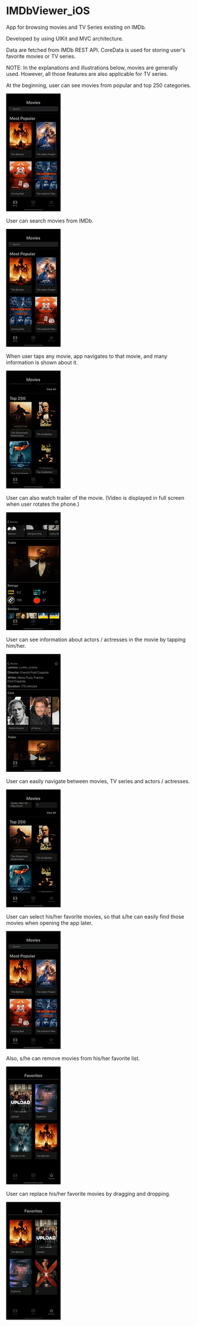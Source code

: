 # IMDbViewer_iOS

App for browsing movies and TV Series existing on IMDb.

Developed by using UIKit and MVC architecture.

Data are fetched from IMDb REST API.
CoreData is used for storing user's favorite movies or TV series.

NOTE: In the explanations and illustrations below, movies are generally used. However, all those features are also applicable for TV series.

At the beginning, user can see movies from popular and top 250 categories.

![](./initial.gif)

User can search movies from IMDb.

![](./search.gif)

When user taps any movie, app navigates to that movie, and many information is shown about it.

![](./specific%20movie%20or%20serie.gif)

User can also watch trailer of the movie. (Video is displayed in full screen when user rotates the phone.)

![](./trailer.gif)

User can see information about actors / actresses in the movie by tapping him/her.

![](./specific%20actor.gif)

User can easily navigate between movies, TV series and actors / actresses.

![](./navigation.gif)

User can select his/her favorite movies, so that s/he can easily find those movies when opening the app later.

![](./add%20favorite.gif)

Also, s/he can remove movies from his/her favorite list.

![](./remove%20favorite.gif)

User can replace his/her favorite movies by dragging and dropping.

![](./drag%20drop%20favorites.gif)

